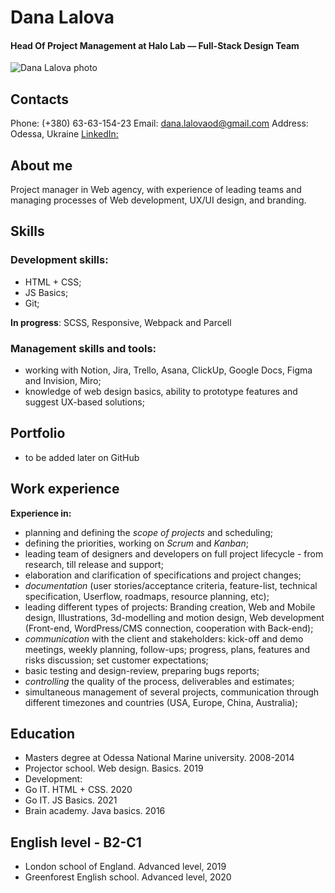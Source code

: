 # Dana Lalova

#### Head Of Project Management at Halo Lab — Full-Stack Design Team

![Dana Lalova photo](https://media-exp1.licdn.com/dms/image/C4D03AQErsliqFZITQw/profile-displayphoto-shrink_800_800/0/1536915103545?e=1620259200&v=beta&t=dvOQfkDU1eY8_9Nb740QFrVhl4fNZVlL0avz8dYCofs)

## Contacts

Phone: (+380) 63-63-154-23
Email: dana.lalovaod@gmail.com
Address: Odessa, Ukraine
[LinkedIn:](https://www.linkedin.com/in/dana-lalova-76846083/)

## About me

Project manager in Web agency, with experience of leading teams and managing processes of Web development, UX/UI design, and branding.

## Skills

### Development skills:

- HTML + CSS;
- JS Basics;
- Git;

**In progress**: SCSS, Responsive, Webpack and Parcell

### Management skills and tools:

- working with Notion, Jira, Trello, Asana, ClickUp, Google Docs, Figma and Invision, Miro;
- knowledge of web design basics, ability to prototype features and suggest UX-based solutions;

## Portfolio

- to be added later on GitHub

## Work experience

**Experience in:**

- planning and defining the _scope of projects_ and scheduling;
- defining the priorities, working on _Scrum_ and _Kanban_;
- leading team of designers and developers on full project lifecycle - from research, till release and support;
- elaboration and clarification of specifications and project changes;
- _documentation_ (user stories/acceptance criteria, feature-list, technical specification, Userflow, roadmaps, resource planning, etc);
- leading different types of projects: Branding creation, Web and Mobile design, Illustrations, 3d-modelling and motion design, Web development (Front-end, WordPress/CMS connection, cooperation with Back-end);
- _communication_ with the client and stakeholders: kick-off and demo meetings, weekly planning, follow-ups; progress, plans, features and risks discussion; set customer expectations;
- basic testing and design-review, preparing bugs reports;
- _controlling_ the quality of the process, deliverables and estimates;
- simultaneous management of several projects, communication through different timezones and countries (USA, Europe, China, Australia);

## Education

- Masters degree at Odessa National Marine university. 2008-2014
- Projector school. Web design. Basics. 2019
- Development:
- Go IT. HTML + CSS. 2020
- Go IT. JS Basics. 2021
- Brain academy. Java basics. 2016

## English level - B2-C1

- London school of England. Advanced level, 2019
- Greenforest English school. Advanced level, 2020
